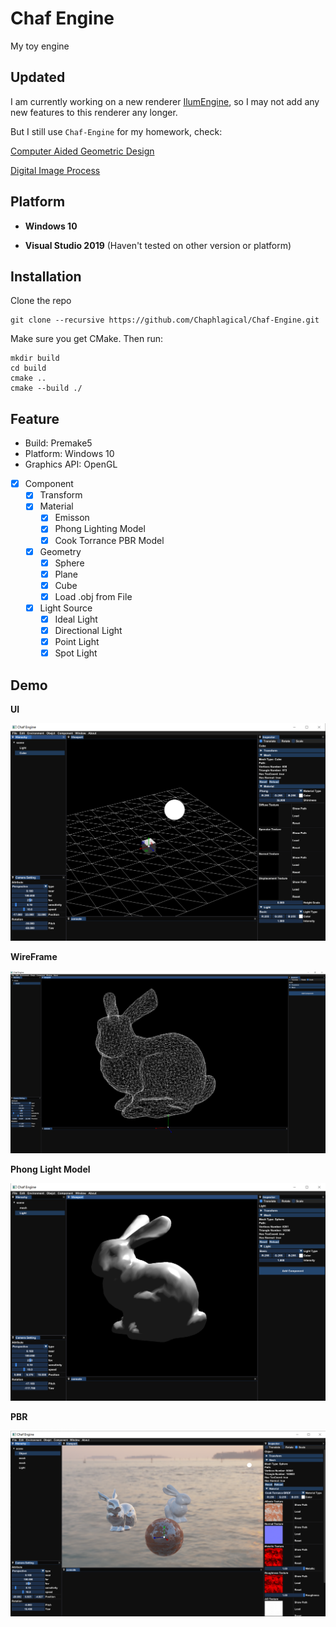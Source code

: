# Chaf Engine

My toy engine

## Updated

I am currently working on a new renderer [IlumEngine](https://github.com/Chaf-Libraries/IlumEngine), so I may not add any new features to this renderer any longer.

But I still use `Chaf-Engine` for my homework, check:

[Computer Aided Geometric Design](https://github.com/Chaphlagical/CAGD)

[Digital Image Process](https://github.com/Chaphlagical/DIP)

## Platform

* **Windows 10**

* **Visual Studio 2019** (Haven't tested on other version or platform)

## Installation

Clone the repo

```shell
git clone --recursive https://github.com/Chaphlagical/Chaf-Engine.git
```

Make sure you get CMake. Then run:

```shell
mkdir build
cd build
cmake ..
cmake --build ./
```

## Feature

* Build: Premake5
* Platform: Windows 10
* Graphics API: OpenGL

- [x] Component
	- [x] Transform
	- [x] Material
		- [x] Emisson
		- [x] Phong Lighting Model
		- [x] Cook Torrance PBR Model
	- [x] Geometry
		- [x] Sphere
		- [x] Plane
		- [x] Cube
		- [x] Load .obj from File
	- [x] Light Source
		- [x] Ideal Light
		- [x] Directional Light
		- [x] Point Light
		- [x] Spot Light

## Demo

**UI**

![](./images/ui.png)

**WireFrame**

![](./images/wireframe.png)

**Phong Light Model**

![](./images/phong.png)

**PBR**

![](./images/pbr.png)

